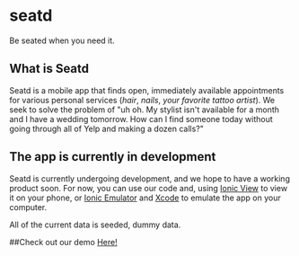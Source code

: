# seatd
Be seated when you need it.

## What is Seatd
Seatd is a mobile app that finds open, immediately available appointments for various personal services (*hair*, *nails*, *your favorite tattoo artist*). We seek to solve the problem of "uh oh. My stylist isn't available for a month and I have a wedding tomorrow. How can I find someone today without going through all of Yelp and making a dozen calls?"

## The app is currently in development
Seatd is currently undergoing development, and we hope to have a working product soon. For now, you can use our code and, using [Ionic View](http://view.ionic.io/) to view it on your phone, or [Ionic Emulator](http://ionicframework.com/docs/cli/run.html) and [Xcode](https://developer.apple.com/download/) to emulate the app on your computer.

All of the current data is seeded, dummy data.

##Check out our demo
[Here!](https://youtu.be/PacyJ_gKLf4)


